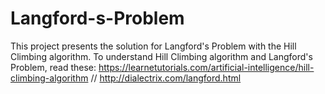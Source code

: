# Langford-s-Problem
This project presents the solution for Langford's Problem with the Hill Climbing algorithm. To understand Hill Climbing algorithm and Langford's Problem, read these: https://learnetutorials.com/artificial-intelligence/hill-climbing-algorithm // http://dialectrix.com/langford.html
